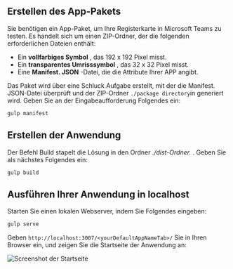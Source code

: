 ## <a name="create-the-app-package"></a>Erstellen des App-Pakets

Sie benötigen ein App-Paket, um Ihre Registerkarte in Microsoft Teams zu testen. Es handelt sich um einen ZIP-Ordner, der die folgenden erforderlichen Dateien enthält:

- Ein **vollfarbiges Symbol** , das 192 x 192 Pixel misst.
- Ein **transparentes Umrisssymbol** , das 32 x 32 Pixel misst.
- Eine **Manifest. JSON** -Datei, die die Attribute Ihrer APP angibt.

Das Paket wird über eine Schluck Aufgabe erstellt, mit der die Manifest. JSON-Datei überprüft und der ZIP-Ordner `./package directory`in generiert wird. Geben Sie an der Eingabeaufforderung Folgendes ein:

```bash
gulp manifest
```

## <a name="build-your-application"></a>Erstellen der Anwendung

Der Befehl Build stapelt die Lösung in den Ordner *./dist-Ordner.* . Geben Sie als nächstes Folgendes ein:

```bash
gulp build
```

## <a name="run-your-application-in-localhost"></a>Ausführen Ihrer Anwendung in localhost

Starten Sie einen lokalen Webserver, indem Sie Folgendes eingeben:

```bash
gulp serve
```

Geben `http://localhost:3007/<yourDefaultAppNameTab>/` Sie in Ihren Browser ein, und zeigen Sie die Startseite der Anwendung an:

![Screenshot der Startseite](~/assets/images/tab-images/homePage.png)